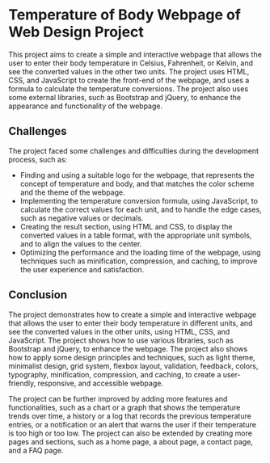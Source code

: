 # Temperature of Body Webpage of Web Design Project

This project aims to create a simple and interactive webpage that allows the user to enter their body temperature in Celsius, Fahrenheit, or Kelvin, and see the converted values in the other two units. The project uses HTML, CSS, and JavaScript to create the front-end of the webpage, and uses a formula to calculate the temperature conversions. The project also uses some external libraries, such as Bootstrap and jQuery, to enhance the appearance and functionality of the webpage.

## Challenges

The project faced some challenges and difficulties during the development process, such as:

- Finding and using a suitable logo for the webpage, that represents the concept of temperature and body, and that matches the color scheme and the theme of the webpage.
- Implementing the temperature conversion formula, using JavaScript, to calculate the correct values for each unit, and to handle the edge cases, such as negative values or decimals.
- Creating the result section, using HTML and CSS, to display the converted values in a table format, with the appropriate unit symbols, and to align the values to the center.
- Optimizing the performance and the loading time of the webpage, using techniques such as minification, compression, and caching, to improve the user experience and satisfaction.

## Conclusion

The project demonstrates how to create a simple and interactive webpage that allows the user to enter their body temperature in different units, and see the converted values in the other units, using HTML, CSS, and JavaScript. The project shows how to use various libraries, such as Bootstrap and jQuery, to enhance the webpage. The project also shows how to apply some design principles and techniques, such as light theme, minimalist design, grid system, flexbox layout, validation, feedback, colors, typography, minification, compression, and caching, to create a user-friendly, responsive, and accessible webpage.

The project can be further improved by adding more features and functionalities, such as a chart or a graph that shows the temperature trends over time, a history or a log that records the previous temperature entries, or a notification or an alert that warns the user if their temperature is too high or too low. The project can also be extended by creating more pages and sections, such as a home page, a about page, a contact page, and a FAQ page.
